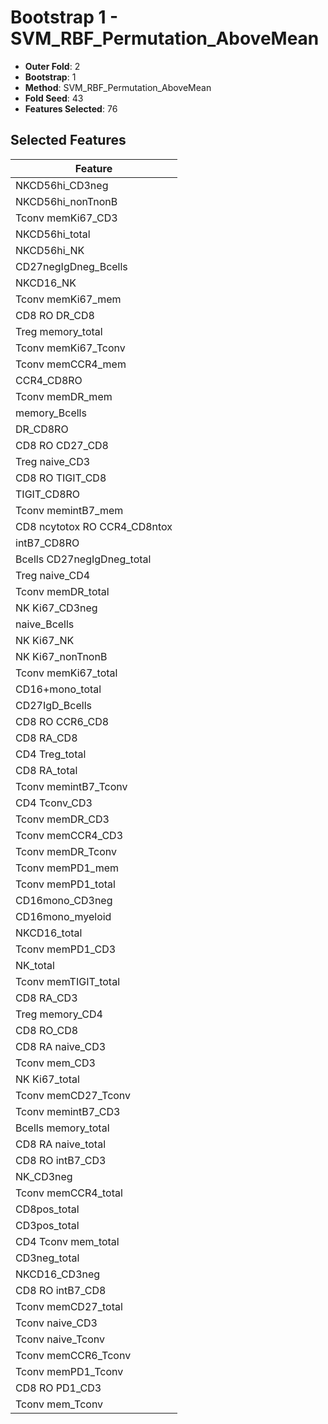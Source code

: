 # Bootstrap 1 - SVM_RBF_Permutation_AboveMean

- **Outer Fold**: 2
- **Bootstrap**: 1
- **Method**: SVM_RBF_Permutation_AboveMean
- **Fold Seed**: 43
- **Features Selected**: 76

## Selected Features

| Feature |
|---------|
| NKCD56hi_CD3neg |
| NKCD56hi_nonTnonB |
| Tconv memKi67_CD3 |
| NKCD56hi_total |
| NKCD56hi_NK |
| CD27negIgDneg_Bcells |
| NKCD16_NK |
| Tconv memKi67_mem |
| CD8 RO DR_CD8 |
| Treg memory_total |
| Tconv memKi67_Tconv |
| Tconv memCCR4_mem |
| CCR4_CD8RO |
| Tconv memDR_mem |
| memory_Bcells |
| DR_CD8RO |
| CD8 RO CD27_CD8 |
| Treg naive_CD3 |
| CD8 RO TIGIT_CD8 |
| TIGIT_CD8RO |
| Tconv memintB7_mem |
| CD8 ncytotox RO CCR4_CD8ntox |
| intB7_CD8RO |
| Bcells CD27negIgDneg_total |
| Treg naive_CD4 |
| Tconv memDR_total |
| NK Ki67_CD3neg |
| naive_Bcells |
| NK Ki67_NK |
| NK Ki67_nonTnonB |
| Tconv memKi67_total |
| CD16+mono_total |
| CD27IgD_Bcells |
| CD8 RO CCR6_CD8 |
| CD8 RA_CD8 |
| CD4 Treg_total |
| CD8 RA_total |
| Tconv memintB7_Tconv |
| CD4 Tconv_CD3 |
| Tconv memDR_CD3 |
| Tconv memCCR4_CD3 |
| Tconv memDR_Tconv |
| Tconv memPD1_mem |
| Tconv memPD1_total |
| CD16mono_CD3neg |
| CD16mono_myeloid |
| NKCD16_total |
| Tconv memPD1_CD3 |
| NK_total |
| Tconv memTIGIT_total |
| CD8 RA_CD3 |
| Treg memory_CD4 |
| CD8 RO_CD8 |
| CD8 RA naive_CD3 |
| Tconv mem_CD3 |
| NK Ki67_total |
| Tconv memCD27_Tconv |
| Tconv memintB7_CD3 |
| Bcells memory_total |
| CD8 RA naive_total |
| CD8 RO intB7_CD3 |
| NK_CD3neg |
| Tconv memCCR4_total |
| CD8pos_total |
| CD3pos_total |
| CD4 Tconv mem_total |
| CD3neg_total |
| NKCD16_CD3neg |
| CD8 RO intB7_CD8 |
| Tconv memCD27_total |
| Tconv naive_CD3 |
| Tconv naive_Tconv |
| Tconv memCCR6_Tconv |
| Tconv memPD1_Tconv |
| CD8 RO PD1_CD3 |
| Tconv mem_Tconv |
